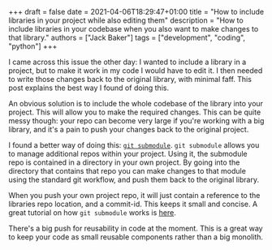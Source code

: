 +++ 
draft = false
date = 2021-04-06T18:29:47+01:00
title = "How to include libraries in your project while also editing them"
description = "How to include libraries in your codebase when you also want to make changes to that library."
authors = ["Jack Baker"]
tags = ["development", "coding", "python"]
+++

I came across this issue the other day: I wanted to include a library in a project, but to make it work in my code I would have to edit it. I then needed to write those changes back to the original library, with minimal faff. This post explains the best way I found of doing this.

An obvious solution is to include the whole codebase of the library into your project. This will allow you to make the required changes. This can be quite messy though: your repo can become very large if you're working with a big library, and it's a pain to push your changes back to the original project.

I found a better way of doing this: [`git submodule`](https://git-scm.com/book/en/v2/Git-Tools-Submodules). `git submodule` allows you to manage additional repos within your project. Using it, the submodule repo is contained in a directory in your own project. By going into the directory that contains that repo you can make changes to that module using the standard git workflow, and push them back to the original library. 

When you push your own project repo, it will just contain a reference to the libraries repo location, and a commit-id. This keeps it small and concise. A great tutorial on how `git submodule` works is [here](https://git-scm.com/book/en/v2/Git-Tools-Submodules).

There's a big push for reusability in code at the moment. This is a great way to keep your code as small reusable components rather than a big monolith.
